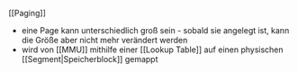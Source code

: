 [[Paging]]

- eine Page kann unterschiedlich groß sein - sobald sie angelegt ist, kann die Größe aber nicht mehr verändert werden
- wird von [[MMU]] mithilfe einer [[Lookup Table]] auf einen physischen [[Segment|Speicherblock]] gemappt


